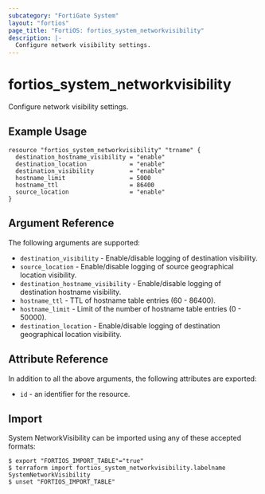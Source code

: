 ```yaml
---
subcategory: "FortiGate System"
layout: "fortios"
page_title: "FortiOS: fortios_system_networkvisibility"
description: |-
  Configure network visibility settings.
---
```


# fortios_system_networkvisibility
Configure network visibility settings.

## Example Usage

```hcl
resource "fortios_system_networkvisibility" "trname" {
  destination_hostname_visibility = "enable"
  destination_location            = "enable"
  destination_visibility          = "enable"
  hostname_limit                  = 5000
  hostname_ttl                    = 86400
  source_location                 = "enable"
}
```

## Argument Reference

The following arguments are supported:

* `destination_visibility` - Enable/disable logging of destination visibility.
* `source_location` - Enable/disable logging of source geographical location visibility.
* `destination_hostname_visibility` - Enable/disable logging of destination hostname visibility.
* `hostname_ttl` - TTL of hostname table entries (60 - 86400).
* `hostname_limit` - Limit of the number of hostname table entries (0 - 50000).
* `destination_location` - Enable/disable logging of destination geographical location visibility.


## Attribute Reference

In addition to all the above arguments, the following attributes are exported:
* `id` - an identifier for the resource.

## Import

System NetworkVisibility can be imported using any of these accepted formats:
```
$ export "FORTIOS_IMPORT_TABLE"="true"
$ terraform import fortios_system_networkvisibility.labelname SystemNetworkVisibility
$ unset "FORTIOS_IMPORT_TABLE"
```
